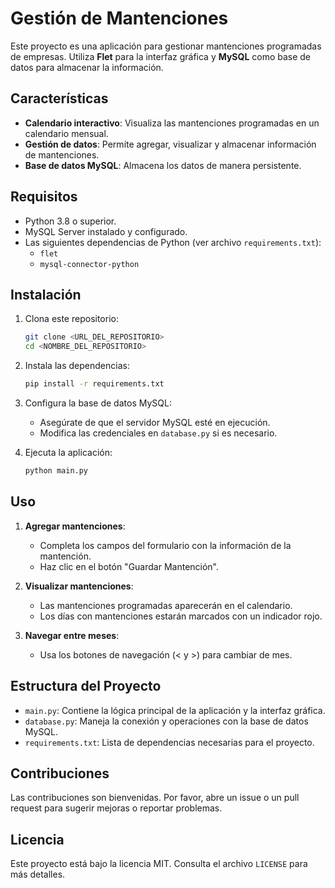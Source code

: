 # Gestión de Mantenciones

Este proyecto es una aplicación para gestionar mantenciones programadas de empresas. Utiliza **Flet** para la interfaz gráfica y **MySQL** como base de datos para almacenar la información.

## Características

- **Calendario interactivo**: Visualiza las mantenciones programadas en un calendario mensual.
- **Gestión de datos**: Permite agregar, visualizar y almacenar información de mantenciones.
- **Base de datos MySQL**: Almacena los datos de manera persistente.

## Requisitos

- Python 3.8 o superior.
- MySQL Server instalado y configurado.
- Las siguientes dependencias de Python (ver archivo `requirements.txt`):
  - `flet`
  - `mysql-connector-python`

## Instalación

1. Clona este repositorio:
   ```bash
   git clone <URL_DEL_REPOSITORIO>
   cd <NOMBRE_DEL_REPOSITORIO>
   ```

2. Instala las dependencias:
   ```bash
   pip install -r requirements.txt
   ```

3. Configura la base de datos MySQL:
   - Asegúrate de que el servidor MySQL esté en ejecución.
   - Modifica las credenciales en `database.py` si es necesario.

4. Ejecuta la aplicación:
   ```bash
   python main.py
   ```

## Uso

1. **Agregar mantenciones**:
   - Completa los campos del formulario con la información de la mantención.
   - Haz clic en el botón "Guardar Mantención".

2. **Visualizar mantenciones**:
   - Las mantenciones programadas aparecerán en el calendario.
   - Los días con mantenciones estarán marcados con un indicador rojo.

3. **Navegar entre meses**:
   - Usa los botones de navegación (< y >) para cambiar de mes.

## Estructura del Proyecto

- `main.py`: Contiene la lógica principal de la aplicación y la interfaz gráfica.
- `database.py`: Maneja la conexión y operaciones con la base de datos MySQL.
- `requirements.txt`: Lista de dependencias necesarias para el proyecto.

## Contribuciones

Las contribuciones son bienvenidas. Por favor, abre un issue o un pull request para sugerir mejoras o reportar problemas.

## Licencia

Este proyecto está bajo la licencia MIT. Consulta el archivo `LICENSE` para más detalles.

